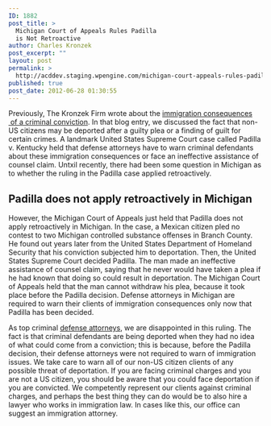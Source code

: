 ```yaml
---
ID: 1882
post_title: >
  Michigan Court of Appeals Rules Padilla
  is Not Retroactive
author: Charles Kronzek
post_excerpt: ""
layout: post
permalink: >
  http://acddev.staging.wpengine.com/michigan-court-appeals-rules-padilla-not-retroactive.html
published: true
post_date: 2012-06-28 01:30:55
---
```

Previously, The Kronzek Firm wrote about the <a title="Immigration Consequences of Conviction" href="http://acddev.staging.wpengine.com/criminal-defense-immigration-consequences-of-a-criminal-conviction.html">immigration consequences  of a criminal conviction</a>. In that blog entry, we discussed the fact that non-US citizens may be deported after a guilty plea or a finding of guilt for certain crimes. A landmark United States Supreme Court case called Padilla v. Kentucky held that defense attorneys have to warn criminal defendants about these immigration consequences or face an ineffective assistance of counsel claim. Untxil recently, there had been some question in Michigan as to whether the ruling in the Padilla case applied retroactively.


<h2>Padilla does not apply retroactively in Michigan</h2>

However, the Michigan Court of Appeals just held that Padilla does not apply retroactively in Michigan. In the case, a Mexican citizen pled no contest to two Michigan controlled substance offenses in Branch County. He found out years later from the United States Department of Homeland Security that his conviction subjected him to deportation. Then, the United States Supreme Court decided Padilla. The man made an ineffective assistance of counsel claim, saying that he never would have taken a plea if he had known that doing so could result in deportation. The Michigan Court of Appeals held that the man cannot withdraw his plea, because it took place before the Padilla decision. Defense attorneys in Michigan are required to warn their clients of immigration consequences only now that Padilla has been decided.

As top criminal <a href="http://acddev.staging.wpengine.com/">defense attorneys</a>, we are disappointed in this ruling. The fact is that criminal defendants are being deported when they had no idea of what could come from a conviction; this is because, before the Padilla decision, their defense attorneys were not required to warn of immigration issues. We take care to warn all of our non-US citizen clients of any possible threat of deportation. If you are facing criminal charges and you are not a US citizen, you should be aware that you could face deportation if you are convicted. We competently represent our clients against criminal charges, and perhaps the best thing they can do would be to also hire a lawyer who works in immigration law. In cases like this, our office can suggest an immigration attorney.